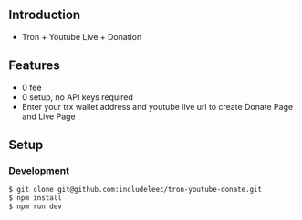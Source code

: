 ## Introduction
* Tron + Youtube Live + Donation

## Features
* 0 fee
* 0 setup, no API keys required
* Enter your trx wallet address and youtube live url to create Donate Page and Live Page

## Setup
### Development
```sh
$ git clone git@github.com:includeleec/tron-youtube-donate.git
$ npm install
$ npm run dev
```



